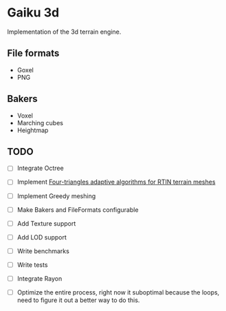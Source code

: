 # Gaiku 3d

Implementation of the 3d terrain engine.

## File formats

- Goxel
- PNG

## Bakers

- Voxel
- Marching cubes
- Heightmap

## TODO

- [ ] Integrate Octree
- [ ] Implement [Four-triangles adaptive algorithms for RTIN terrain meshes](https://www.sciencedirect.com/science/article/pii/S0895717708001040)
- [ ] Implement Greedy meshing
- [ ] Make Bakers and FileFormats configurable
- [ ] Add Texture support
- [ ] Add LOD support
- [ ] Write benchmarks
- [ ] Write tests
- [ ] Integrate Rayon
- [ ] Optimize the entire process, right now it suboptimal because the loops,
need to figure it out a better way to do this.


